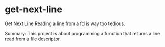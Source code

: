 # get-next-line
Get Next Line Reading a line from a fd is way too tedious.

Summary: This project is about programming a function that returns a line read from a file descriptor.
